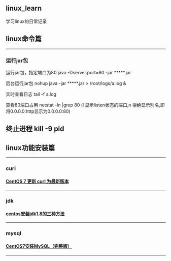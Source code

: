 ## linux_learn
学习linux的日常记录

## linux命令篇
-------------------------------------------------
### 运行jar包

运行jar包，指定端口为80
java -Dserver.port=80 -jar  *****.jar

后台运行jar包
nohup java -jar *****.jar > /root/logs/a.log &

实时查看日志
tail -f a.log

查看80端口占用
netstat -ln |grep 80  (l 显示listen状态的端口,n 拒绝显示别名,即将0.0.0.0:http显示为0.0.0.0:80)

终止进程
kill -9 pid
-------------------------------------------------






## linux功能安装篇
-------------------------------------------------
### curl
#### [CentOS 7 更新 curl 为最新版本](https://www.htcp.net/337.html)

-------------------------------------------------
### jdk
#### [centos安装jdk1.8的三种方法](https://blog.csdn.net/dhr201499/article/details/81626466)

-------------------------------------------------
### mysql
#### [CentOS7安装MySQL（完整版）](https://blog.csdn.net/qq_36582604/article/details/80526287)

-------------------------------------------------

